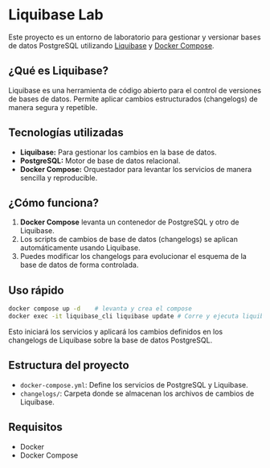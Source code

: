 # Liquibase Lab

Este proyecto es un entorno de laboratorio para gestionar y versionar bases de datos PostgreSQL utilizando [Liquibase](https://www.liquibase.org/) y [Docker Compose](https://docs.docker.com/compose/).

## ¿Qué es Liquibase?

Liquibase es una herramienta de código abierto para el control de versiones de bases de datos. Permite aplicar cambios estructurados (changelogs) de manera segura y repetible.

## Tecnologías utilizadas

- **Liquibase:** Para gestionar los cambios en la base de datos.
- **PostgreSQL:** Motor de base de datos relacional.
- **Docker Compose:** Orquestador para levantar los servicios de manera sencilla y reproducible.

## ¿Cómo funciona?

1. **Docker Compose** levanta un contenedor de PostgreSQL y otro de Liquibase.
2. Los scripts de cambios de base de datos (changelogs) se aplican automáticamente usando Liquibase.
3. Puedes modificar los changelogs para evolucionar el esquema de la base de datos de forma controlada.

## Uso rápido

```bash
docker compose up -d    # levanta y crea el compose
docker exec -it liquibase_cli liquibase update # Corre y ejecuta liquibase
```

Esto iniciará los servicios y aplicará los cambios definidos en los changelogs de Liquibase sobre la base de datos PostgreSQL.

## Estructura del proyecto

- `docker-compose.yml`: Define los servicios de PostgreSQL y Liquibase.
- `changelogs/`: Carpeta donde se almacenan los archivos de cambios de Liquibase.

## Requisitos

- Docker
- Docker Compose
